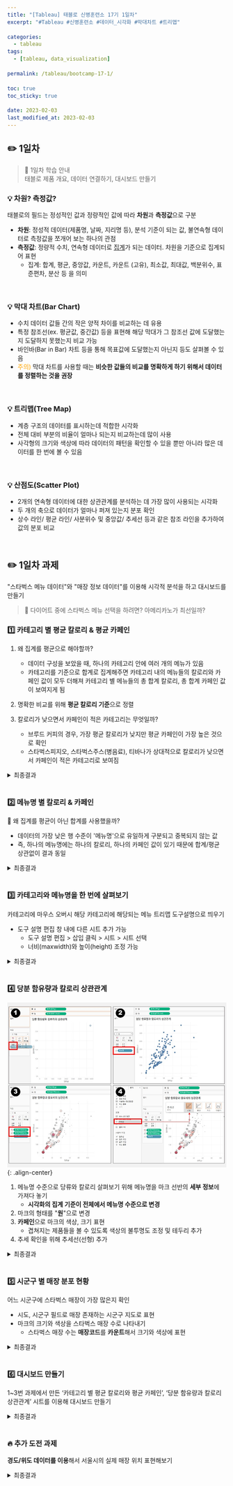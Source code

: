 ```yaml
---
title: "[Tableau] 태블로 신병훈련소 17기 1일차"
excerpt: "#Tableau #신병훈련소 #데이터_시각화 #막대차트 #트리맵"

categories:
  - tableau
tags:
  - [tableau, data_visualization]

permalink: /tableau/bootcamp-17-1/

toc: true
toc_sticky: true

date: 2023-02-03
last_modified_at: 2023-02-03
---
```


##  ✏️ 1일차

> 📖 1일차 학습 안내  
> 태블로 제품 개요, 데이터 연결하기, 대시보드 만들기


### 💡 차원? 측정값?

태블로의 필드는 정성적인 값과 정량적인 값에 따라 **차원**과 **측정값**으로 구분  

- **차원**: 정성적 데이터(제품명, 날짜, 지리명 등), 분석 기준이 되는 값, 불연속형 데이터로 측정값을 쪼개어 보는 하나의 관점
- **측정값**: 정량적 수치, 연속형 데이터로 <u>집계</u>가 되는 데이터. 차원을 기준으로 집계되어 표현
  - 집계: 합계, 평균, 중앙값, 카운트, 카운트 (고유), 최소값, 최대값, 백분위수, 표준편차, 분산 등 을 의미

<br>

### 💡 막대 차트(Bar Chart)

- 수치 데이터 값들 간의 작은 양적 차이를 비교하는 데 유용
- 특정 참조선(ex. 평균값, 중간값) 등을 표현해 해당 막대가 그 참조선 값에 도달했는지 도달하지 못했는지 비교 가능
- 바인바(Bar in Bar) 차트 등을 통해 목표값에 도달했는지 아닌지 등도 살펴볼 수 있음
- <span style="color:orange">주의)</span> 막대 차트를 사용할 때는 **비슷한 값들의 비교를 명확하게 하기 위해서 데이터를 정렬하는 것을 권장**

<br>

### 💡 트리맵(Tree Map)

- 계층 구조의 데이터를 표시하는데 적합한 시각화
- 전체 대비 부분의 비율이 얼마나 되는지 비교하는데 많이 사용
- 사각형의 크기와 색상에 따라 데이터의 패턴을 확인할 수 있을 뿐만 아니라 많은 데이터를 한 번에 볼 수 있음

<br>

### 💡 산점도(Scatter Plot)

- 2개의 연속형 데이터에 대한 상관관계를 분석하는 데 가장 많이 사용되는 시각화
- 두 개의 축으로 데이터가 얼마나 퍼져 있는지 분포 확인
- 상수 라인/ 평균 라인/ 사분위수 및 중앙값/ 추세선 등과 같은 참조 라인을 추가하여 값의 분포 비교

<br>

## ✏️ 1일차 과제

"스타벅스 메뉴 데이터"와 "매장 정보 데이터"를 이용해 시각적 분석을 하고 대시보드를 만들기  
> 👀 다이어트 중에 스타벅스 메뉴 선택을 하려면? 아메리카노가 최선일까?

### 1️⃣ 카테고리 별 평균 칼로리 & 평균 카페인

1. 왜 집계를 평균으로 해야할까?
   - 데이터 구성을 보았을 때, 하나의 카테고리 안에 여러 개의 메뉴가 있음
   - 카테고리를 기준으로 합계로 집계해주면 카테고리 내의 메뉴들의 칼로리와 카페인 값이 모두 더해져 카테고리 별 메뉴들의 총 합계 칼로리, 총 합계 카페인 값이 보여지게 됨

2. 명확한 비교를 위해 **평균 칼로리 기준**으로 정렬

3. 칼로리가 낮으면서 카페인이 적은 카테고리는 무엇일까?  
   - 브루드 커피의 경우, 가장 평균 칼로리가 낮지만 평균 카페인이 가장 높은 것으로 확인
   - 스타벅스피지오, 스타벅스주스(병음료), 티바나가 상대적으로 칼로리가 낮으면서 카페인이 적은 카테고리로 보여짐 

<details>
<summary>최종결과</summary>
<div markdown="1">       

![image](/assets/images/posts_img/tableau_bootcamp/day1/20230203_tableau_bootcamp_17_1_1.png){: .align-center}  

</div>
</details>

<br>

### 2️⃣ 메뉴명 별 칼로리 & 카페인

🧐 왜 집계를 평균이 아닌 합계를 사용했을까?  

- 데이터의 가장 낮은 행 수준이 '메뉴명'으로 유일하게 구분되고 중복되지 않는 값
- 즉, 하나의 메뉴명에는 하나의 칼로리, 하나의 카페인 값이 있기 때문에 합계/평균 상관없이 결과 동일

<details>
<summary>최종결과</summary>
<div markdown="1">       

![image](/assets/images/posts_img/tableau_bootcamp/day1/20230203_tableau_bootcamp_17_1_2.png){: .align-center}  

</div>
</details>

<br>

### 3️⃣ 카테고리와 메뉴명을 한 번에 살펴보기

카테고리에 마우스 오버시 해당 카테고리에 해당되는 메뉴 트리맵 도구설명으로 띄우기

- 도구 설명 편집 창 내에 다른 시트 추가 가능
  - 도구 설명 편집 > 삽입 클릭 > 시트 > 시트 선택
  - 너비(maxwidth)와 높이(height) 조정 가능

<details>
<summary>최종결과</summary>
<div markdown="1">       

![image](/assets/images/posts_img/tableau_bootcamp/day1/20230203_tableau_bootcamp_17_1_3.png){: .align-center}  

</div>
</details>

<br>

### 4️⃣ 당분 함유량과 칼로리 상관관계

![image](/assets/images/posts_img/tableau_bootcamp/day1/20230203_tableau_bootcamp_17_1_4.jpg){: .align-center}

1. 메뉴명 수준으로 당류와 칼로리 살펴보기 위해 메뉴명을 마크 선반의 **세부 정보**에 가져다 놓기
   - **시각화의 집계 기준이 전체에서 메뉴명 수준으로 변경**
2. 마크의 형태를 "**원**"으로 변경
3. **카페인**으로 마크의 색상, 크기 표현
   - 겹쳐지는 제품들을 볼 수 있도록 색상의 불투명도 조정 및 테두리 추가
4. 추세 확인을 위해 추세선(선형) 추가

<details>
<summary>최종결과</summary>
<div markdown="1">       

![image](/assets/images/posts_img/tableau_bootcamp/day1/20230203_tableau_bootcamp_17_1_5.png){: .align-center}  

- 당류(g)가 높을수록 칼로리(Kcal)가 높음
- 비슷한 당류가 들어가도 칼로리가 메뉴에 따라 달라짐

</div>
</details>

<br>

### 5️⃣ 시군구 별 매장 분포 현황

어느 시군구에 스타벅스 매장이 가장 많은지 확인

- 시도, 시군구 필드로 매장 존재하는 시군구 지도로 표현
- 마크의 크기와 색상을 스타벅스 매장 수로 나타내기
  - 스타벅스 매장 수는 **매장코드**를 **카운트**해서 크기와 색상에 표현

<details>
<summary>최종결과</summary>
<div markdown="1">       

![image](/assets/images/posts_img/tableau_bootcamp/day1/20230203_tableau_bootcamp_17_1_6.png){: .align-center}  


</div>
</details>

<br>

### 6️⃣ 대시보드 만들기

1~3번 과제에서 만든 ‘카테고리 별 평균 칼로리와 평균 카페인’, ‘당분 함유량과 칼로리 상관관계’ 시트를 이용해 대시보드 만들기

<details>
<summary>최종결과</summary>
<div markdown="1">       

![image](/assets/images/posts_img/tableau_bootcamp/day1/20230203_tableau_bootcamp_17_1_7.png){: .align-center}  

</div>
</details>

<br>

### 🔥 추가 도전 과제

**경도/위도 데이터를 이용**해서 서울시의 실제 매장 위치 표현해보기

<details>
<summary>최종결과</summary>
<div markdown="1">       

![image](/assets/images/posts_img/tableau_bootcamp/day1/20230203_tableau_bootcamp_17_1_8.png){: .align-center}  

</div>
</details>

<br><br>